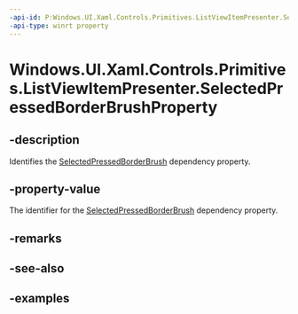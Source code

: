 ```yaml
---
-api-id: P:Windows.UI.Xaml.Controls.Primitives.ListViewItemPresenter.SelectedPressedBorderBrushProperty
-api-type: winrt property
---
```


# Windows.UI.Xaml.Controls.Primitives.ListViewItemPresenter.SelectedPressedBorderBrushProperty

<!--
public static Windows.UI.Xaml.DependencyProperty SelectedPressedBorderBrushProperty { get; }
-->


## -description

Identifies the [SelectedPressedBorderBrush](listviewitempresenter_selectedpressedborderbrush.md) dependency property.

## -property-value

The identifier for the [SelectedPressedBorderBrush](listviewitempresenter_selectedpressedborderbrush.md) dependency property.

## -remarks

## -see-also

## -examples


